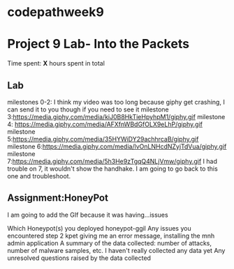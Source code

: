 # codepathweek9
# Project 9 Lab- Into the Packets

Time spent: **X** hours spent in total
## Lab
milestones 0-2: I think my video was too long because giphy get crashing, I can send it to you though if you need to see it
milestone 3:https://media.giphy.com/media/kiJ0B8HkTieHpyhpM1/giphy.gif
milestone 4: https://media.giphy.com/media/AFXfnWBdGfOLX9eLhP/giphy.gif
milestone 5:https://media.giphy.com/media/35HYWiDY29achhrcaB/giphy.gif
milestone 6:https://media.giphy.com/media/lvOnLNHcdNZyjTdVua/giphy.gif
milestone 7:https://media.giphy.com/media/5h3He9zTgqQ4NLjVmw/giphy.gif 
I had trouble on 7, it wouldn't show the handhake.  I am going to go back to this one and troubleshoot.

## Assignment:HoneyPot
I am going to add the GIf because it was having...issues

Which Honeypot(s) you deployed honeypot-ggil 
Any issues you encountered step 2 kpet giving me an error message, installing the mnh admin application
A summary of the data collected: number of attacks, number of malware samples, etc. I haven't really collected any data yet
Any unresolved questions raised by the data collected
